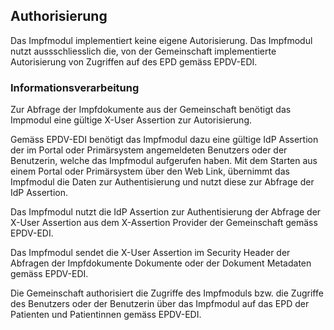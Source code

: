 ## Authorisierung

Das Impfmodul implementiert keine eigene Autorisierung. Das Impfmodul nutzt
aussschliesslich die, von der Gemeinschaft implementierte Autorisierung von
Zugriffen auf des EPD gemäss EPDV-EDI.

### Informationsverarbeitung

Zur Abfrage der Impfdokumente aus der Gemeinschaft benötigt das Impmodul eine
gültige X-User Assertion zur Autorisierung.

Gemäss EPDV-EDI benötigt das Impfmodul dazu eine gültige IdP Assertion der im
Portal oder Primärsystem angemeldeten Benutzers oder der Benutzerin, welche
das Impfmodul aufgerufen haben. Mit dem Starten aus einem Portal oder
Primärsystem über den Web Link, übernimmt das Impfmodul die Daten zur
Authentisierung und nutzt diese zur Abfrage der IdP Assertion.

Das Impfmodul nutzt die IdP Assertion zur Authentisierung der Abfrage der
X-User Assertion aus dem X-Assertion Provider der Gemeinschaft gemäss EPDV-EDI.

Das Impfmodul sendet die X-User Assertion im Security Header der Abfragen der
Impfdokumente Dokumente oder der Dokument Metadaten gemäss EPDV-EDI.

Die Gemeinschaft authorisiert die Zugriffe des Impfmoduls bzw. die Zugriffe
des Benutzers oder der Benutzerin über das Impfmodul auf das EPD der Patienten
und Patientinnen gemäss EPDV-EDI.   
